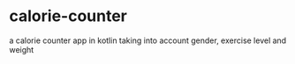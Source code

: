 # calorie-counter
a calorie counter app in kotlin taking into account gender, exercise level and weight
